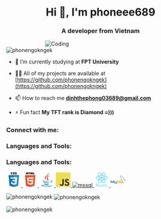 
<h1 align="center">Hi 👋, I'm phoneee689</h1>
<h3 align="center">A developer from Vietnam</h3>
<img align="right" alt="Coding" width="400" src="https://gifdb.com/images/high/blue-typing-cat-working-mode-gzp9vt97s4mcvy26.gif">

<p align="left"> <img src="https://komarev.com/ghpvc/?username=phonengokngek&label=Profile%20views&color=0e75b6&style=flat" alt="phonengokngek" /> </p>

- 🔭 I’m currently studying at **FPT University**

- 👨‍💻 All of my projects are available at [https://github.com/phonengokngek](https://github.com/phonengokngek)

- 📫 How to reach me **dinhthephong03689@gmail.com**

- ⚡ Fun fact **My TFT rank is Diamond =)))**

<h3 align="left">Connect with me:</h3>
<p align="left">
</p>

<h3 align="left">Languages and Tools:</h3>
<h3 align="left">Languages and Tools:</h3>
<p align="left"> 
  <a href="https://www.w3schools.com/css/" target="_blank" rel="noreferrer"> 
    <img src="https://raw.githubusercontent.com/devicons/devicon/master/icons/css3/css3-original-wordmark.svg" alt="css3" width="40" height="40"/> 
  </a> 
  <a href="https://www.w3.org/html/" target="_blank" rel="noreferrer"> 
    <img src="https://raw.githubusercontent.com/devicons/devicon/master/icons/html5/html5-original-wordmark.svg" alt="html5" width="40" height="40"/> 
  </a> 
  <a href="https://www.java.com" target="_blank" rel="noreferrer"> 
    <img src="https://raw.githubusercontent.com/devicons/devicon/master/icons/java/java-original.svg" alt="java" width="40" height="40"/> 
  </a> 
  <a href="https://developer.mozilla.org/en-US/docs/Web/JavaScript" target="_blank" rel="noreferrer"> 
    <img src="https://raw.githubusercontent.com/devicons/devicon/master/icons/javascript/javascript-original.svg" alt="javascript" width="40" height="40"/> 
  </a> 
  <a href="https://www.microsoft.com/en-us/sql-server" target="_blank" rel="noreferrer"> 
    <img src="https://www.svgrepo.com/show/303229/microsoft-sql-server-logo.svg" alt="mssql" width="40" height="40"/> 
  </a>
  <a href="https://reactjs.org/" target="_blank" rel="noreferrer"> 
    <img src="https://raw.githubusercontent.com/devicons/devicon/master/icons/react/react-original-wordmark.svg" alt="react" width="40" height="40"/> 
  </a>
  <a href="https://www.mysql.com/" target="_blank" rel="noreferrer"> 
    <img src="https://raw.githubusercontent.com/devicons/devicon/master/icons/mysql/mysql-original-wordmark.svg" alt="mysql" width="40" height="40"/> 
  </a>
</p>


<p><img align="left" src="https://github-readme-stats.vercel.app/api/top-langs?username=phonengokngek&show_icons=true&locale=en&layout=compact" alt="phonengokngek" /></p>

<p>&nbsp;<img align="center" src="https://github-readme-stats.vercel.app/api?username=phonengokngek&show_icons=true&locale=en" alt="phonengokngek" /></p>

<p><img align="center" src="https://github-readme-streak-stats.herokuapp.com/?user=phonengokngek&" alt="phonengokngek" /></p>

